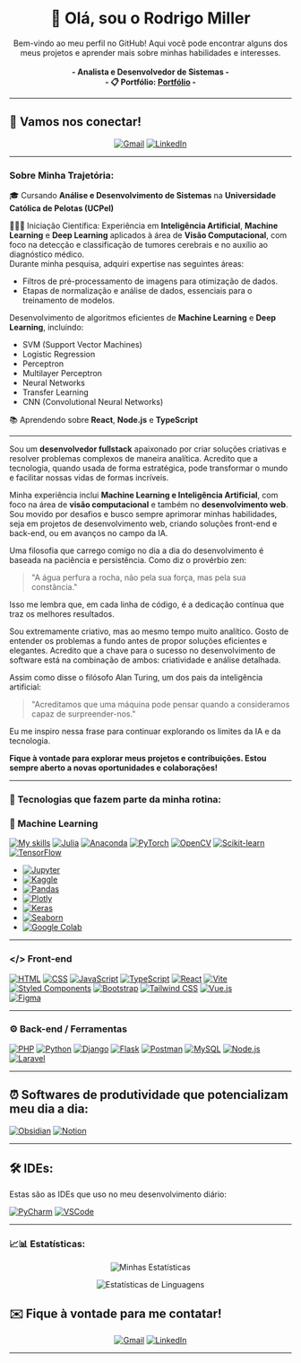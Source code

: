 <h1 align='center'>
   👋 Olá, sou o Rodrigo Miller
</h1>

<p align='center'>
   Bem-vindo ao meu perfil no GitHub! Aqui você pode encontrar alguns dos meus projetos e aprender mais sobre minhas habilidades e interesses.
   <br><br>
   <strong>- Analista e Desenvolvedor de Sistemas -</strong>  
   <br>
   <strong>- 📋 Portfólio: <a href="https://">Portfólio</a> -</strong>
</p>

<hr>

## 📲 Vamos nos conectar!

<p align="center">
  <a href="mailto:rodrigomiller.developer@gmail.com"><img src="https://skillicons.dev/icons?i=gmail" alt="Gmail"></a>
  <a href="https://www.linkedin.com/in/rodrigo-miller-170340233"><img src="https://skillicons.dev/icons?i=linkedin" alt="LinkedIn"></a>
</p>

---

### Sobre Minha Trajetória:

<p>
🎓 Cursando <strong>Análise e Desenvolvimento de Sistemas</strong> na <strong>Universidade Católica de Pelotas (UCPel)</strong>  
 
👨🏻‍💻 Iniciação Científica: Experiência em <strong>Inteligência Artificial</strong>, <strong>Machine Learning</strong> e <strong>Deep Learning</strong> aplicados à área de <strong>Visão Computacional</strong>, com foco na detecção e classificação de tumores cerebrais e no auxílio ao diagnóstico médico.  
Durante minha pesquisa, adquiri expertise nas seguintes áreas:
</p>

<ul>
  <li>Filtros de pré-processamento de imagens para otimização de dados.</li>
  <li>Etapas de normalização e análise de dados, essenciais para o treinamento de modelos.</li>
</ul>

<p>Desenvolvimento de algoritmos eficientes de <strong>Machine Learning</strong> e <strong>Deep Learning</strong>, incluindo:</p>

<ul>
  <li>SVM (Support Vector Machines)</li>
  <li>Logistic Regression</li>
  <li>Perceptron</li>
  <li>Multilayer Perceptron</li>
  <li>Neural Networks</li>
  <li>Transfer Learning</li>
  <li>CNN (Convolutional Neural Networks)</li>
</ul>

<p>📚 Aprendendo sobre <strong>React</strong>, <strong>Node.js</strong> e <strong>TypeScript</strong> 


--------------------------------------------------------------------------

Sou um **desenvolvedor fullstack** apaixonado por criar soluções criativas e resolver problemas complexos de maneira analítica. Acredito que a tecnologia, quando usada de forma estratégica, pode transformar o mundo e facilitar nossas vidas de formas incríveis.

Minha experiência inclui **Machine Learning e Inteligência Artificial**, com foco na área de **visão computacional** e também no **desenvolvimento web**. Sou movido por desafios e busco sempre aprimorar minhas habilidades, seja em projetos de desenvolvimento web, criando soluções front-end e back-end, ou em avanços no campo da IA.

Uma filosofia que carrego comigo no dia a dia do desenvolvimento é baseada na paciência e persistência. Como diz o provérbio zen:

> "A água perfura a rocha, não pela sua força, mas pela sua constância."

Isso me lembra que, em cada linha de código, é a dedicação contínua que traz os melhores resultados.

Sou extremamente criativo, mas ao mesmo tempo muito analítico. Gosto de entender os problemas a fundo antes de propor soluções eficientes e elegantes. Acredito que a chave para o sucesso no desenvolvimento de software está na combinação de ambos: criatividade e análise detalhada.

Assim como disse o filósofo Alan Turing, um dos pais da inteligência artificial:

> "Acreditamos que uma máquina pode pensar quando a consideramos capaz de surpreender-nos."

Eu me inspiro nessa frase para continuar explorando os limites da IA e da tecnologia.

<strong> Fique à vontade para explorar meus projetos e contribuições. Estou sempre aberto a novas oportunidades e colaborações! </strong>

---

### 👾 Tecnologias que fazem parte da minha rotina:

 ### 🤖 Machine Learning
 
   [![My skills](https://skillicons.dev/icons?i=python)](https://www.python.org/) [![Julia](https://skillicons.dev/icons?i=julia)](https://julialang.org/) [![Anaconda](https://skillicons.dev/icons?i=anaconda)](https://www.anaconda.com/) [![PyTorch](https://skillicons.dev/icons?i=pytorch)](https://pytorch.org/) [![OpenCV](https://skillicons.dev/icons?i=opencv)](https://opencv.org/) [![Scikit-learn](https://skillicons.dev/icons?i=sklearn)](https://scikit-learn.org/) [![TensorFlow](https://skillicons.dev/icons?i=tensorflow)](https://www.tensorflow.org/)

- [![Jupyter](https://img.shields.io/badge/Jupyter-F37626.svg?style=for-the-badge&logo=Jupyter&logoColor=white)](https://jupyter.org/)  
- [![Kaggle](https://img.shields.io/badge/Kaggle-20BEFF?style=for-the-badge&logo=Kaggle&logoColor=white)](https://www.kaggle.com/rmiller021/account)  
- [![Pandas](https://img.shields.io/badge/Pandas-150458.svg?style=for-the-badge&logo=pandas&logoColor=white)](https://pandas.pydata.org/)  
- [![Plotly](https://img.shields.io/badge/Plotly-3F4F75.svg?style=for-the-badge&logo=plotly&logoColor=white)](https://plotly.com/)  
- [![Keras](https://img.shields.io/badge/Keras-D00000.svg?style=for-the-badge&logo=Keras&logoColor=white)](https://keras.io/)  
- [![Seaborn](https://img.shields.io/badge/Seaborn-2E3A45.svg?style=for-the-badge&logo=Seaborn&logoColor=white)](https://seaborn.pydata.org/)  
- [![Google Colab](https://img.shields.io/badge/Google%20Colab-F9AB00.svg?style=for-the-badge&logo=Google-Colab&logoColor=white)](https://colab.research.google.com/)

---

### </> Front-end  

   [![HTML](https://skillicons.dev/icons?i=html)](https://developer.mozilla.org/en-US/docs/Web/HTML) [![CSS](https://skillicons.dev/icons?i=css)](https://developer.mozilla.org/en-US/docs/Web/CSS) [![JavaScript](https://skillicons.dev/icons?i=javascript)](https://developer.mozilla.org/en-US/docs/Web/JavaScript) [![TypeScript](https://skillicons.dev/icons?i=ts)](https://www.typescriptlang.org/) [![React](https://skillicons.dev/icons?i=react)](https://reactjs.org/) [![Vite](https://skillicons.dev/icons?i=vite)](https://vitejs.dev/) [![Styled Components](https://skillicons.dev/icons?i=styledcomponents)](https://styled-components.com/) [![Bootstrap](https://skillicons.dev/icons?i=bootstrap)](https://getbootstrap.com/) [![Tailwind CSS](https://skillicons.dev/icons?i=tailwind)](https://tailwindcss.com/) [![Vue.js](https://skillicons.dev/icons?i=vue)](https://vuejs.org/)  
[![Figma](https://skillicons.dev/icons?i=figma)](https://www.figma.com/)

---

### ⚙️ Back-end / Ferramentas  
[![PHP](https://skillicons.dev/icons?i=php)](https://www.php.net/) [![Python](https://skillicons.dev/icons?i=python)](https://www.python.org/) [![Django](https://skillicons.dev/icons?i=django)](https://www.djangoproject.com/) [![Flask](https://skillicons.dev/icons?i=flask)](https://flask.palletsprojects.com/) [![Postman](https://skillicons.dev/icons?i=postman)](https://www.postman.com/) [![MySQL](https://skillicons.dev/icons?i=mysql)](https://www.mysql.com/) [![Node.js](https://skillicons.dev/icons?i=nodejs)](https://nodejs.org/) [![Laravel](https://skillicons.dev/icons?i=laravel)](https://laravel.com/)

---
 
## ⏰ Softwares de produtividade que potencializam meu dia a dia:

[![Obsidian](https://skillicons.dev/icons?i=obsidian)](https://obsidian.md) [![Notion](https://skillicons.dev/icons?i=notion)](https://www.notion.so)

---

## 🛠️ IDEs:

Estas são as IDEs que uso no meu desenvolvimento diário:

[![PyCharm](https://skillicons.dev/icons?i=pycharm)](https://www.jetbrains.com/pycharm) [![VSCode](https://skillicons.dev/icons?i=vscode)](https://code.visualstudio.com)


---

### 📈📊 Estatísticas:

<p align="center">
  <img src="https://github-readme-stats.vercel.app/api?username=rodrigomillerdev&hide=stars&show_icons=true&hide_border=true&title_color=007acc&text_color=ffffff&bg_color=0d1117" alt="Minhas Estatísticas" />
</p>
<p align="center">
  <img src="https://github-readme-stats.vercel.app/api/top-langs/?username=rodrigomillerdev&layout=compact&hide_border=true&title_color=007acc&text_color=ffffff&bg_color=0d1117" alt="Estatísticas de Linguagens" />
</p>

## ✉️ Fique à vontade para me contatar!

<p align="center">
  <a href="mailto:rodrigomiller.developer@gmail.com"><img src="https://skillicons.dev/icons?i=gmail" alt="Gmail"></a>
  <a href="https://www.linkedin.com/in/rodrigo-miller-170340233"><img src="https://skillicons.dev/icons?i=linkedin" alt="LinkedIn"></a>
</p>

---

